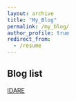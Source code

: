 ```yaml
---
layout: archive
title: "My_Blog"
permalink: /my_blog/
author_profile: true
redirect_from:
  - /resume
---
```


## Blog list
[IDARE](/_posts/iare/)
